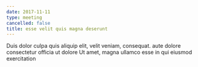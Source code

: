 ```yaml
---
date: 2017-11-11
type: meeting
cancelled: false
title: esse velit quis magna deserunt
---
```

Duis dolor culpa quis aliquip elit, velit veniam, consequat. aute dolore consectetur officia ut dolore Ut amet, magna ullamco esse in qui eiusmod exercitation